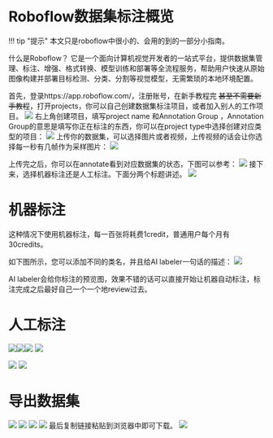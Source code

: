 # Roboflow数据集标注概览
!!! tip "提示"
    本文只是roboflow中很小的、会用的到的一部分小指南。

什么是Roboflow？ 它是一个面向计算机视觉开发者的一站式平台，提供数据集管理、标注、增强、格式转换、模型训练和部署等全流程服务，帮助用户快速从原始图像构建并部署目标检测、分类、分割等视觉模型，无需繁琐的本地环境配置。

首先，登录https://app.roboflow.com/，注册账号，在新手教程完 ~~甚至不需要新手教程~~，打开projects，你可以自己创建数据集标注项目，或者加入别人的工作项目。
![](output_image/9684962c5aa767104ebfa09e9d8ddc17.png)
右上角创建项目，填写project name 和Annotation Group ，Annotation Group的意思是填写你正在标注的东西，你可以在project type中选择创建对应类型的项目：
![](output_image/3d1cac4148dd0161ee540e814285508f.png)
上传你的数据集，可以选择图片或者视频，上传视频的话会让你选择每一秒有几帧作为采样图片：
![](output_image/12667de34d9bda926b2d1c122dca26e7.png)

上传完之后，你可以在annotate看到对应数据集的状态，下图可以参考：
![](output_image/ef3f63ac3034a0b9de6a1f472905545e.png)
接下来，选择机器标注还是人工标注。下面分两个标题讲述。
![](output_image/7e964e4e8df41032e15810462d46c1b1.png)
# 机器标注
这种情况下使用机器标注，每一百张将耗费1credit，普通用户每个月有30credits。

如下图所示，您可以添加不同的类名，并且给AI labeler一句话的描述：
![](output_image/c25f0c13b4e6d37767f11f869b23a50c.png)

AI labeler会给你标注的预览图，效果不错的话可以直接开始让机器自动标注，标注完成之后最好自己一个一个地review过去。
# 人工标注
![](output_image/1238bd67a1dba40ae5e98ada270cac9b.png)![](output_image/f4480803f553fbaadca8d50a2dc5601f.png)![](output_image/c7ae8eeec29b36c3ccfef5e9edc6c2f5.png)
![](output_image/c06ccc4a251bda0d99ef50c8dbc4b5d7.png)

![](output_image/1aa02514ec1d4fd39d1de562cf5117f7.png)
![](output_image/d784e0971c1503ce13d7db533e2a4302.png)
# 导出数据集
![](output_image/3de1e64c917747854345136c20c68f5f.png)
![](output_image/c2c9a342183205d05564386082e431c5.png)
![](output_image/a77f9236a6043ce68f090e46decbf705.png)
![](output_image/fa70843c9678c71362870928133c3ca3.png)
最后复制链接粘贴到浏览器中即可下载。
![](output_image/749416922b451373b156341689d89826.png)